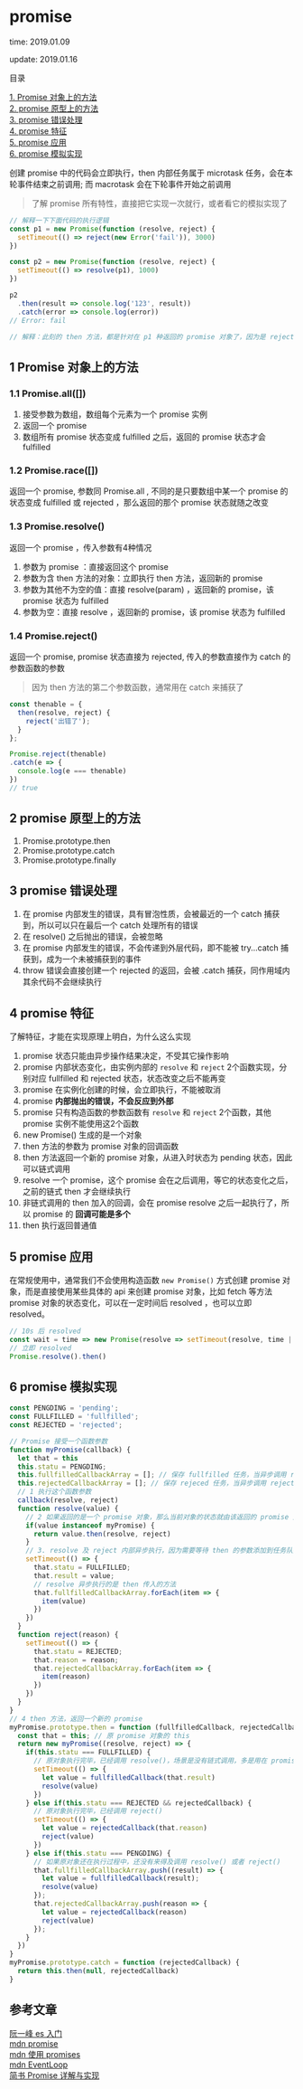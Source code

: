 # promise

time: 2019.01.09

update: 2019.01.16

目录

[1. Promise 对象上的方法](#1-Promise-对象上的方法)  
[2. promise 原型上的方法](#2-promise-原型上的方法)  
[3. promise 错误处理](#3-promise-错误处理)  
[4. promise 特征](#4-promise-特征)  
[5. promise 应用](#5-promise-应用)  
[6. promise 模拟实现](#6-promise-模拟实现)  

创建 promise 中的代码会立即执行，then 内部任务属于 microtask 任务，会在本轮事件结束之前调用; 而 macrotask 会在下轮事件开始之前调用

> 了解 promise 所有特性，直接把它实现一次就行，或者看它的模拟实现了

```javascript
// 解释一下下面代码的执行逻辑
const p1 = new Promise(function (resolve, reject) {
  setTimeout(() => reject(new Error('fail')), 3000)
})

const p2 = new Promise(function (resolve, reject) {
  setTimeout(() => resolve(p1), 1000)
})

p2
  .then(result => console.log('123', result))
  .catch(error => console.log(error))
// Error: fail

// 解释：此刻的 then 方法，都是针对在 p1 种返回的 promise 对象了，因为是 reject，所以直接走 catch 方法。
```

## 1 Promise 对象上的方法

### 1.1 Promise.all([])

1. 接受参数为数组，数组每个元素为一个 promise 实例
2. 返回一个 promise
3. 数组所有 promise 状态变成 fulfilled 之后，返回的 promise 状态才会 fulfilled

### 1.2 Promise.race([])

返回一个 promise, 参数同 Promise.all , 不同的是只要数组中某一个 promise 的状态变成 fulfilled 或 rejected ，那么返回的那个 promise 状态就随之改变

### 1.3 Promise.resolve()

返回一个 promise ，传入参数有4种情况

1. 参数为 promise ：直接返回这个 promise
2. 参数为含 then 方法的对象：立即执行 then 方法，返回新的 promise
3. 参数为其他不为空的值：直接 resolve(param) ，返回新的 promise，该 promise 状态为 fulfilled
4. 参数为空：直接 resolve ，返回新的 promise，该 promise 状态为 fulfilled

### 1.4 Promise.reject()

返回一个 promise, promise 状态直接为 rejected, 传入的参数直接作为 catch 的参数函数的参数

> 因为 then 方法的第二个参数函数，通常用在 catch 来捕获了

```javascript
const thenable = {
  then(resolve, reject) {
    reject('出错了');
  }
};

Promise.reject(thenable)
.catch(e => {
  console.log(e === thenable)
})
// true
```

## 2 promise 原型上的方法

1. Promise.prototype.then
2. Promise.prototype.catch
3. Promise.prototype.finally

## 3 promise 错误处理

1. 在 promise 内部发生的错误，具有冒泡性质，会被最近的一个 catch 捕获到，所以可以只在最后一个 catch 处理所有的错误
2. 在 resolve() 之后抛出的错误，会被忽略
3. 在 promise 内部发生的错误，不会传递到外层代码，即不能被 try...catch 捕获到，成为一个未被捕获到的事件
4. throw 错误会直接创建一个 rejected 的返回，会被 .catch 捕获，同作用域内其余代码不会继续执行

## 4 promise 特征

了解特征，才能在实现原理上明白，为什么这么实现

1. promise 状态只能由异步操作结果决定，不受其它操作影响
2. promise 内部状态变化，由实例内部的 `resolve` 和 `reject` 2个函数实现，分别对应 fullfilled 和 rejected 状态，状态改变之后不能再变
3. promise 在实例化创建的时候，会立即执行，不能被取消
4. promise **内部抛出的错误，不会反应到外部**
5. promise 只有构造函数的参数函数有 `resolve` 和 `reject` 2个函数，其他 promise 实例不能使用这2个函数
6. new Promise() 生成的是一个对象
7. then 方法的参数为 promise 对象的回调函数
8. then 方法返回一个新的 promise 对象，从进入时状态为 pending 状态，因此可以链式调用
9. resolve 一个 promise，这个 promise 会在之后调用，等它的状态变化之后，之前的链式 then 才会继续执行
10. 非链式调用的 then 加入的回调，会在 promise resolve 之后一起执行了，所以 promise 的 **回调可能是多个**
11. then 执行返回普通值

## 5 promise 应用

在常规使用中，通常我们不会使用构造函数 `new Promise()` 方式创建 promise 对象，而是直接使用某些具体的 api 来创建 promise 对象，比如 fetch 等方法  
promise 对象的状态变化，可以在一定时间后 resolved ，也可以立即 resolved。

```javascript
// 10s 后 resolved
const wait = time => new Promise(resolve => setTimeout(resolve, time || 10000))
// 立即 resolved
Promise.resolve().then()
```

## 6 promise 模拟实现

```javascript
const PENGDING = 'pending';
const FULLFILLED = 'fullfilled';
const REJECTED = 'rejected';

// Promise 接受一个函数参数
function myPromise(callback) {
  let that = this
  this.statu = PENGDING;
  this.fullfilledCallbackArray = []; // 保存 fullfilled 任务，当异步调用 resolve 时执行
  this.rejectedCallbackArray = []; // 保存 rejeced 任务，当异步调用 reject 时执行
  // 1 执行这个函数参数
  callback(resolve, reject)
  function resolve(value) {
    // 2 如果返回的是一个 promise 对象，那么当前对象的状态就由该返回的 promise 对象决定了，因为直接传递的就是 resolve, reject 。如果返回的 promise 对象状态为 fullfilled ，那么当前 promise 对象状态就为 fullfilled，rejected 也一样。
    if(value instanceof myPromise) {
      return value.then(resolve, reject)
    }
    // 3. resolve 及 reject 内部异步执行，因为需要等待 then 的参数添加到任务队列中
    setTimeout(() => {
      that.statu = FULLFILLED;
      that.result = value;
      // resolve 异步执行的是 then 传入的方法
      that.fullfilledCallbackArray.forEach(item => {
        item(value)
      })
    })
  }
  function reject(reason) {
    setTimeout(() => {
      that.statu = REJECTED;
      that.reason = reason;
      that.rejectedCallbackArray.forEach(item => {
        item(reason)
      })
    })
  }
}
// 4 then 方法，返回一个新的 promise
myPromise.prototype.then = function (fullfilledCallback, rejectedCallback) {
  const that = this; // 原 promise 对象的 this
  return new myPromise((resolve, reject) => {
    if(this.statu === FULLFILLED) {
      // 原对象执行完毕，已经调用 resolve()，场景是没有链式调用，多是用在 promiseA+ 上面
      setTimeout(() => {
        let value = fullfilledCallback(that.result)
        resolve(value)
      })
    } else if(this.statu === REJECTED && rejectedCallback) {
      // 原对象执行完毕，已经调用 reject()
      setTimeout(() => {
        let value = rejectedCallback(that.reason)
        reject(value)
      })
    } else if(this.statu === PENGDING) {
      // 如果原对象还在执行过程中，还没有来得及调用 resolve() 或者 reject()
      that.fullfilledCallbackArray.push((result) => {
        let value = fullfilledCallback(result);
        resolve(value)
      });
      that.rejectedCallbackArray.push(reason => {
        let value = rejectedCallback(reason)
        reject(value)
      });
    }
  })
}
myPromise.prototype.catch = function (rejectedCallback) {
  return this.then(null, rejectedCallback)
}
```

## 参考文章

[阮一峰 es 入门](http://es6.ruanyifeng.com/#docs/promise)  
[mdn promise](https://developer.mozilla.org/zh-CN/docs/Web/JavaScript/Reference/Global_Objects/Promise)  
[mdn 使用 promises](https://developer.mozilla.org/zh-CN/docs/Web/JavaScript/Guide/Using_promises)  
[mdn EventLoop](https://developer.mozilla.org/zh-CN/docs/Web/JavaScript/EventLoop)  
[简书 Promise 详解与实现](https://www.jianshu.com/p/459a856c476f)

